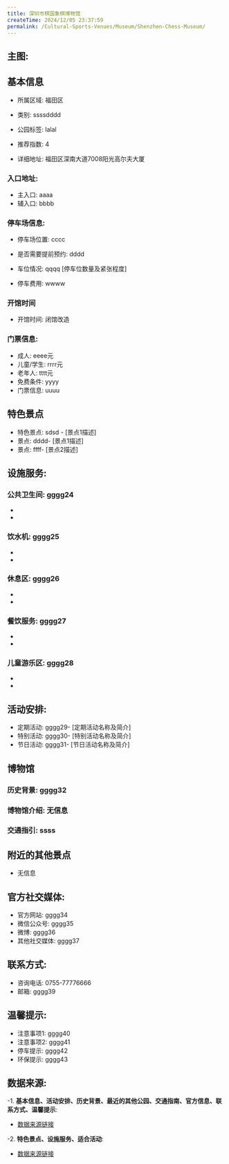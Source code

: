 ```yaml
---
title: 深圳市棋国象棋博物馆
createTime: 2024/12/05 23:37:59
permalink: /Cultural-Sports-Venues/Museum/Shenzhen-Chess-Museum/
---
```


## 主图:
<ImageCard
image="https://cn.bing.com/th?id=OHR.AlfanzinaLighthouse_ZH-CN9704515669_1920x1080.webp"
title= "深圳市棋国象棋博物馆"
description= ""
date="2024/12/05"
href="/"
author="市文化广电旅游体育局"
/>
## 基本信息

- 所属区域: 福田区

- 类别: ssssdddd

- 公园标签: lalal

- 推荐指数: 4

- 详细地址: 福田区深南大道7008阳光高尔夫大厦

### 入口地址:
- 主入口: aaaa
- 辅入口: bbbb
### 停车场信息:
- 停车场位置: cccc

- 是否需要提前预约: dddd

- 车位情况: qqqq [停车位数量及紧张程度]

- 停车费用: wwww

### 开馆时间
- 开馆时间: 闭馆改造

### 门票信息:
- 成人: eeee元
- 儿童/学生: rrrr元
- 老年人: tttt元
- 免费条件: yyyy
- 门票信息: uuuu
## 特色景点
- 特色景点: sdsd - [景点1描述]
- 景点: dddd- [景点1描述]
- 景点: ffff- [景点2描述]
## 设施服务:
### 公共卫生间: gggg24
- 
- 
### 饮水机: gggg25
- 
- 
### 休息区: gggg26
- 
- 
### 餐饮服务: gggg27
- 
- 
### 儿童游乐区: gggg28
- 
- 
## 活动安排:
- 定期活动: gggg29- [定期活动名称及简介]
- 特别活动: gggg30- [特别活动名称及简介]
- 节日活动: gggg31- [节日活动名称及简介]
## 博物馆
### 历史背景: gggg32
### 博物馆介绍: 无信息
### 交通指引: ssss

## 附近的其他景点
- 无信息

## 官方社交媒体:
- 官方网站: gggg34
- 微信公众号: gggg35
- 微博: gggg36
- 其他社交媒体: gggg37

## 联系方式:
- 咨询电话: 0755-77776666
- 邮箱: gggg39

## 温馨提示:
- 注意事项1: gggg40
- 注意事项2: gggg41
- 停车提示: gggg42
- 环保提示: gggg43

## 数据来源:
-1. **基本信息、活动安排、历史背景、最近的其他公园、交通指南、官方信息、联系方式、温馨提示**:
- [数据来源链接](http://wtl.sz.gov.cn/ggfw/whl/bwgylb/index.html)

-2. **特色景点、设施服务、适合活动**:
- [数据来源链接](http://wtl.sz.gov.cn/ggfw/whl/bwgylb/index.html)


